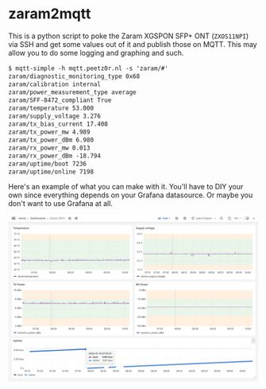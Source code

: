 zaram2mqtt
===
This is a python script to poke the Zaram XGSPON SFP+ ONT (`ZXOS11NPI`) via SSH and get some values out of it and publish those on MQTT. This may allow you to do some logging and graphing and such.

```shell
$ mqtt-simple -h mqtt.peetz0r.nl -s 'zaram/#'
zaram/diagnostic_monitoring_type 0x68
zaram/calibration internal
zaram/power_measurement_type average
zaram/SFF-8472_compliant True
zaram/temperature 53.000
zaram/supply_voltage 3.276
zaram/tx_bias_current 17.408
zaram/tx_power_mw 4.989
zaram/tx_power_dBm 6.980
zaram/rx_power_mw 0.013
zaram/rx_power_dBm -18.794
zaram/uptime/boot 7236
zaram/uptime/online 7198
```

Here's an example of what you can make with it. You'll have to DIY your own since everything depends on your Grafana datasource. Or maybe you don't want to use Grafana at all.

![Screenshot of a grafana dashboard. Yes I use light mode. Deal with it.](Screenshot.png)
